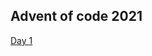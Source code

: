 ## Advent of code 2021

 [Day 1](https://github.com/Hyde46/advent_of_code_2021/blob/main/src/bin/day-1.rs)
